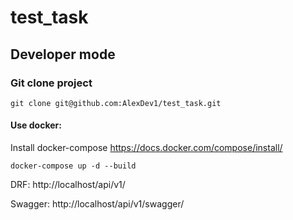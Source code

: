 # test_task
## Developer mode


### Git clone project
```
git clone git@github.com:AlexDev1/test_task.git
```
#### Use docker:

Install docker-compose https://docs.docker.com/compose/install/

```
docker-compose up -d --build 
```

DRF: http://localhost/api/v1/

Swagger: http://localhost/api/v1/swagger/
